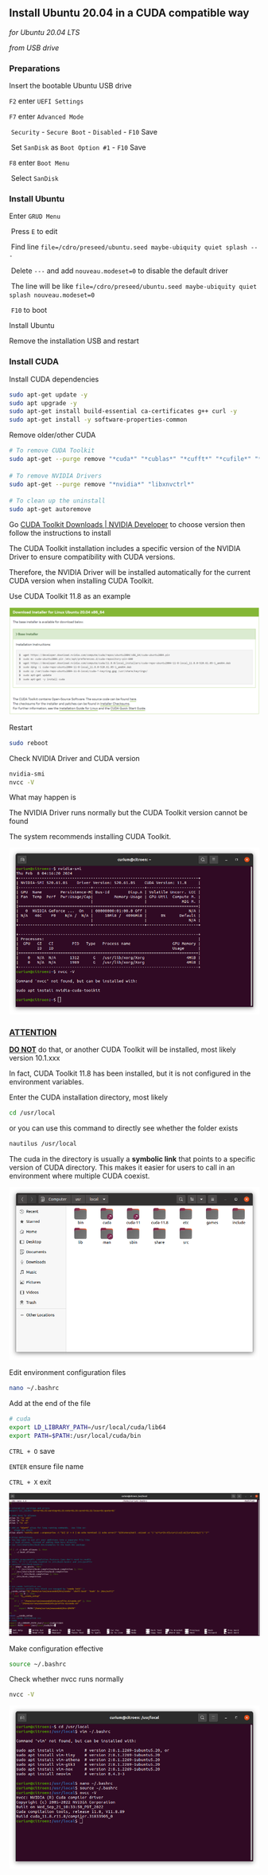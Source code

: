 ## Install Ubuntu 20.04 in a CUDA compatible way

*for Ubuntu 20.04 LTS*

*from USB drive*

### **Preparations**

Insert the bootable Ubuntu USB drive

`F2` enter `UEFI Settings`

`F7` enter `Advanced Mode`

​	`Security` - `Secure Boot` - `Disabled` - `F10` Save

​	Set `SanDisk` as `Boot Option #1` - `F10` Save

`F8` enter `Boot Menu`

​	Select `SanDisk`

### **Install Ubuntu**

Enter `GRUD Menu` 

​	Press `E` to edit

​	Find line `file=/cdro/preseed/ubuntu.seed maybe-ubiquity quiet splash ---`

​	Delete `---` and add `nouveau.modeset=0` to disable the default driver 

​	The line will be like `file=/cdro/preseed/ubuntu.seed maybe-ubiquity quiet splash nouveau.modeset=0`

​	`F10` to boot

Install Ubuntu

Remove the installation USB and restart

### **Install CUDA**

Install CUDA dependencies

```bash
sudo apt-get update -y
sudo apt upgrade -y
sudo apt-get install build-essential ca-certificates g++ curl -y
sudo apt-get install -y software-properties-common
```

Remove older/other CUDA

```bash
# To remove CUDA Toolkit
sudo apt-get --purge remove "*cuda*" "*cublas*" "*cufft*" "*cufile*" "*curand*" "*cusolver*" "*cusparse*" "*gds-tools*" "*npp*" "*nvjpeg*" "nsight*" "*nvvm*"

# To remove NVIDIA Drivers
sudo apt-get --purge remove "*nvidia*" "libxnvctrl*"

# To clean up the uninstall
sudo apt-get autoremove
```

Go [CUDA Toolkit Downloads | NVIDIA Developer](https://developer.nvidia.com/cuda-downloads) to choose version then follow the instructions to install

The CUDA Toolkit installation includes a specific version of the NVIDIA Driver to ensure compatibility with CUDA versions. 

Therefore, the NVIDIA Driver will be installed automatically for the current CUDA version when installing CUDA Toolkit.

Use CUDA Toolkit 11.8 as an example

![image](img/Install%20Ubuntu%2020.04%20in%20a%20CUDA%20compatible%20way/cuda.png)

Restart

```bash
sudo reboot
```

Check NVIDIA Driver and CUDA version

```bash
nvidia-smi
nvcc -V
```

What may happen is

The NVIDIA Driver runs normally but the CUDA Toolkit version cannot be found

The system recommends installing CUDA Toolkit. 

![image](img/Install%20Ubuntu%2020.04%20in%20a%20CUDA%20compatible%20way/Screenshot%20from%202024-02-08%2004-16-31.png)

### <u>ATTENTION</u> 

**<u>DO NOT</u>** do that, or another CUDA Toolkit will be installed, most likely version 10.1.xxx

In fact, CUDA Toolkit 11.8 has been installed, but it is not configured in the environment variables.

Enter the CUDA installation directory, most likely

```bash
cd /usr/local 
```

or you can use this command to directly see whether the folder exists

```bash
nautilus /usr/local
```

The cuda in the directory is usually a **symbolic link** that points to a specific version of CUDA directory. This makes it easier for users to call in an environment where multiple CUDA coexist.

![image](img/Install%20Ubuntu%2020.04%20in%20a%20CUDA%20compatible%20way/Screenshot%20from%202024-02-08%2004-14-27.png)

Edit environment configuration files

```bash
nano ~/.bashrc
```

Add at the end of the file

```bash
# cuda
export LD_LIBRARY_PATH=/usr/local/cuda/lib64
export PATH=$PATH:/usr/local/cuda/bin
```

`CTRL + O` save

`ENTER` ensure file name

`CTRL + X` exit

![image](img/Install%20Ubuntu%2020.04%20in%20a%20CUDA%20compatible%20way/Screenshot%20from%202024-02-08%2004-25-33.png)

Make configuration effective

```bash
source ~/.bashrc
```

Check whether nvcc runs normally

```bash
nvcc -V
```

![image](img/Install%20Ubuntu%2020.04%20in%20a%20CUDA%20compatible%20way/Screenshot%20from%202024-02-08%2004-27-50.png)


